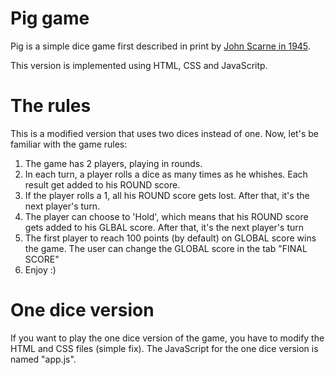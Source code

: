 # Pig game
Pig is a simple dice game first described in print by [John Scarne in 1945][1].  

This version is implemented using HTML, CSS and JavaScritp.

# The rules
This is a modified version that uses two dices instead of one. Now, let's be familiar with the game rules:
1. The game has 2 players, playing in rounds.
2. In each turn, a player rolls a dice as many times as he whishes. Each result get added to his ROUND score.
3. If the player rolls a 1, all his ROUND score gets lost. After that, it's the next player's turn.
4. The player can choose to 'Hold', which means that his ROUND score gets added to his GLBAL score. After that, it's the next player's turn
5. The first player to reach 100 points (by default) on GLOBAL score wins the game. The user can change the GLOBAL score in the tab "FINAL SCORE"
6. Enjoy :)

# One dice version
If you want to play the one dice version of the game, you have to modify the HTML and CSS files (simple fix). The JavaScript for the one dice version is named "app.js".

[1]: https://en.wikipedia.org/wiki/Pig_(dice_game)#cite_ref-1 
